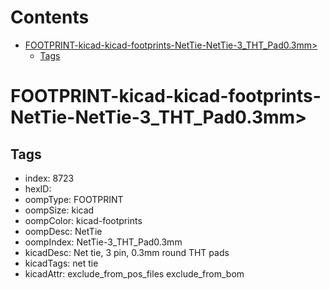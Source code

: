 



Contents
========

* [FOOTPRINT-kicad-kicad-footprints-NetTie-NetTie-3_THT_Pad0.3mm>](#footprint-kicad-kicad-footprints-nettie-nettie-3_tht_pad03mm)
	* [Tags](#tags)

# FOOTPRINT-kicad-kicad-footprints-NetTie-NetTie-3_THT_Pad0.3mm>

## Tags

- index: 8723
- hexID: 
- oompType: FOOTPRINT
- oompSize: kicad
- oompColor: kicad-footprints
- oompDesc: NetTie
- oompIndex: NetTie-3_THT_Pad0.3mm
- kicadDesc: Net tie, 3 pin, 0.3mm round THT pads
- kicadTags: net tie
- kicadAttr: exclude_from_pos_files exclude_from_bom
